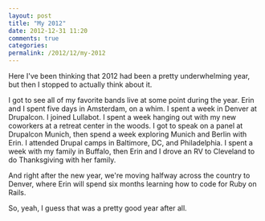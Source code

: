 ```yaml
---
layout: post
title: "My 2012"
date: 2012-12-31 11:20
comments: true
categories:
permalink: /2012/12/my-2012
---
```

Here I've been thinking that 2012 had been a pretty underwhelming year, but then I stopped to actually think about it.

I got to see all of my favorite bands live at some point during the year. Erin and I spent five days in Amsterdam, on a whim. I spent a week in Denver at Drupalcon. I joined Lullabot. I spent a week hanging out with my new coworkers at a retreat center in the woods. I got to speak on a panel at Drupalcon Munich, then spend a week exploring Munich and Berlin with Erin. I attended Drupal camps in Baltimore, DC, and Philadelphia. I spent a week with my family in Buffalo, then Erin and I drove an RV to Cleveland to do Thanksgiving with her family.

And right after the new year, we're moving halfway across the country to Denver, where Erin will spend six months learning how to code for Ruby on Rails.

So, yeah, I guess that was a pretty good year after all.
